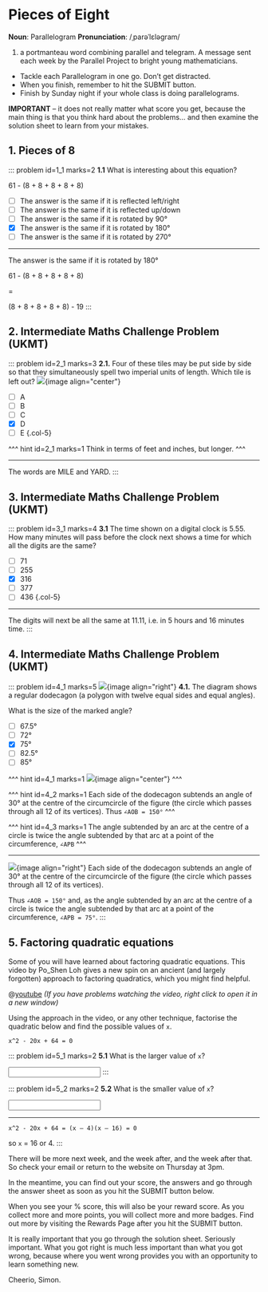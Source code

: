 # Pieces of Eight

<div class="dictionary">

__Noun__: Parallelogram
__Pronunciation__: /ˌparəˈlɛləɡram/

1. a portmanteau word combining parallel and telegram. A message sent each
week by the Parallel Project to bright young mathematicians.

</div>

* Tackle each Parallelogram in one go. Don’t get distracted.
* When you finish, remember to hit the SUBMIT button.
*	Finish by Sunday night if your whole class is doing parallelograms.

__IMPORTANT__ – it does not really matter what score you get, because the main thing is that you think hard about the problems... and then examine the solution sheet to learn from your mistakes.


## 1. Pieces of 8

::: problem id=1_1 marks=2
__1.1__ What is interesting about this equation?

61 - (8 + 8 + 8 + 8 + 8)

* [ ] The answer is the same if it is reflected left/right
* [ ] The answer is the same if it is reflected up/down
* [ ] The answer is the same if it is rotated by 90°
* [x] The answer is the same if it is rotated by 180°
* [ ] The answer is the same if it is rotated by 270°

---

The answer is the same if it is rotated by 180°

61 - (8 + 8 + 8 + 8 + 8)  

=  

(8 + 8 + 8 + 8 + 8) - 19
:::


## 2. Intermediate Maths Challenge Problem (UKMT)
<!--- (2003) Q2 --->

::: problem id=2_1 marks=3
__2.1.__ Four of these tiles may be put side by side so that they simultaneously spell two imperial units of length. Which tile is left out?
![](/resources/10-21-pieces-of-eight/2-tiles.jpg){image align="center"}

* [ ] A
* [ ] B
* [ ] C
* [x] D
* [ ] E
{.col-5}

^^^ hint id=2_1 marks=1
Think in terms of feet and inches, but longer.
^^^

---

The words are MILE and YARD.
:::


## 3.	Intermediate Maths Challenge Problem (UKMT)
<!--- (2003) Q10 --->

::: problem id=3_1 marks=4
__3.1__ The time shown on a digital clock is 5.55. How many minutes will pass before the clock next shows a time for which all the digits are the same?

* [ ] 71
* [ ] 255
* [x] 316
* [ ] 377
* [ ] 436
{.col-5}

---

The digits will next be all the same at 11.11, i.e. in 5 hours and 16 minutes time.
:::


## 4.	Intermediate Maths Challenge Problem (UKMT)
<!--- (2003) Q22 --->

::: problem id=4_1 marks=5
![](/resources/10-21-pieces-of-eight/4-polygon.jpg){image align="right"}
__4.1.__ The diagram shows a regular dodecagon (a polygon with twelve equal sides and equal angles).  

What is the size of the marked angle?

* [ ] 67.5°
* [ ] 72°
* [x] 75°
* [ ] 82.5°
* [ ] 85°

^^^ hint id=4_1 marks=1
![](/resources/10-21-pieces-of-eight/4-polygon-answer.jpg){image align="center"}
^^^

^^^ hint id=4_2 marks=1
Each side of the dodecagon subtends an angle of 30° at the centre of the circumcircle of the figure (the circle which passes through all 12 of its vertices). Thus `∠AOB = 150°`
^^^

^^^ hint id=4_3 marks=1
The angle subtended by an arc at the centre of a circle is twice the angle subtended by that arc at a point of the circumference, `∠APB`
^^^

---

![](/resources/10-21-pieces-of-eight/4-polygon-answer.jpg){image align="right"}
Each side of the dodecagon subtends an angle of 30° at the centre of the circumcircle of the figure (the circle which passes through all 12 of its vertices).  

Thus `∠AOB = 150°` and, as the angle subtended by an arc at the centre of a circle is twice the angle subtended by that arc at a point of the circumference, `∠APB = 75°`.
:::


## 5.	Factoring quadratic equations

Some of you will have learned about factoring quadratic equations. This video by Po_Shen Loh gives a new spin on an ancient (and largely forgotten) approach to factoring quadratics, which you might find helpful.

@[youtube](ZBalWWHYFQc?rel=0) _(If you have problems watching the video, right click to open it in a new window)_  

Using the approach in the video, or any other technique, factorise the quadratic below and find the possible values of `x`.  

`x^2 - 20x + 64 = 0`

::: problem id=5_1 marks=2
__5.1__ What is the larger value of `x`?

<input solution="16"/>
:::

::: problem id=5_2 marks=2
__5.2__ What is the smaller value of `x`?

<input solution="4"/>

---

`x^2 - 20x + 64 = (x – 4)(x – 16) = 0`  

so `x` = 16 or 4.
:::


There will be more next week, and the week after, and the week after that. So check your email or return to the website on Thursday at 3pm.  

In the meantime, you can find out your score, the answers and go through the answer sheet as soon as you hit the SUBMIT button below.

When you see your % score, this will also be your reward score. As you collect more and more points, you will collect more and more badges. Find out more by visiting the Rewards Page after you hit the SUBMIT button.

It is really important that you go through the solution sheet. Seriously important. What you got right is much less important than what you got wrong, because where you went wrong provides you with an opportunity to learn something new.

Cheerio,
Simon.
